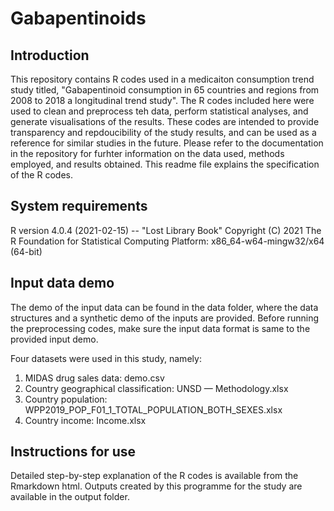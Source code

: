 # Gabapentinoids
## Introduction
This repository contains R codes used in a medicaiton consumption trend study titled, "Gabapentinoid consumption in 65 countries and regions from 2008 to 2018 a longitudinal trend study". The R codes included here were used to clean and preprocess teh data, perform statistical analyses, and generate visualisations of the results. These codes are intended to provide transparency and repdoucibility of the study results, and can be used as a reference for similar studies in the future. Please refer to the documentation in the repository for furhter information on the data used, methods employed, and results obtained. This readme file explains the specification of the R codes. 

## System requirements
R version 4.0.4 (2021-02-15) -- "Lost Library Book"
Copyright (C) 2021 The R Foundation for Statistical Computing
Platform: x86_64-w64-mingw32/x64 (64-bit)

## Input data demo
The demo of the input data can be found in the data folder, where the data structures and a synthetic demo of the inputs are provided. Before running the preprocessing codes, make sure the input data format is same to the provided input demo.

Four datasets were used in this study, namely:
1. MIDAS drug sales data: demo.csv
2. Country geographical classification: UNSD — Methodology.xlsx 
3. Country population: WPP2019_POP_F01_1_TOTAL_POPULATION_BOTH_SEXES.xlsx
4. Country income: Income.xlsx

## Instructions for use
Detailed step-by-step explanation of the R codes is available from the Rmarkdown html. Outputs created by this programme for the study are available in the output folder.
